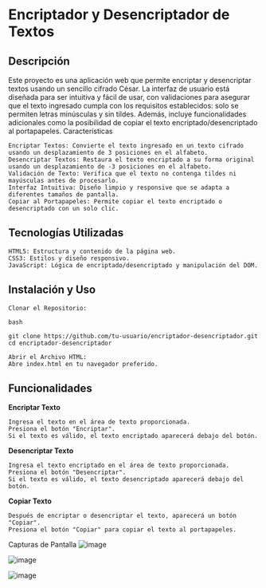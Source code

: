 <h1>Encriptador y Desencriptador de Textos</h1>

<h2>Descripción</h2>

Este proyecto es una aplicación web que permite encriptar y desencriptar textos usando un sencillo cifrado César. La interfaz de usuario está diseñada para ser intuitiva y fácil de usar, con validaciones para asegurar que el texto ingresado cumpla con los requisitos establecidos: solo se permiten letras minúsculas y sin tildes. Además, incluye funcionalidades adicionales como la posibilidad de copiar el texto encriptado/desencriptado al portapapeles.
Características

    Encriptar Textos: Convierte el texto ingresado en un texto cifrado usando un desplazamiento de 3 posiciones en el alfabeto.
    Desencriptar Textos: Restaura el texto encriptado a su forma original usando un desplazamiento de -3 posiciones en el alfabeto.
    Validación de Texto: Verifica que el texto no contenga tildes ni mayúsculas antes de procesarlo.
    Interfaz Intuitiva: Diseño limpio y responsive que se adapta a diferentes tamaños de pantalla.
    Copiar al Portapapeles: Permite copiar el texto encriptado o desencriptado con un solo clic.

<h2>Tecnologías Utilizadas</h2>

    HTML5: Estructura y contenido de la página web.
    CSS3: Estilos y diseño responsivo.
    JavaScript: Lógica de encriptado/desencriptado y manipulación del DOM.

<h2>Instalación y Uso</h2>

    Clonar el Repositorio:

    bash

    git clone https://github.com/tu-usuario/encriptador-desencriptador.git
    cd encriptador-desencriptador

    Abrir el Archivo HTML:
    Abre index.html en tu navegador preferido.

<h2>Funcionalidades</h2>
<b>Encriptar Texto</b>

    Ingresa el texto en el área de texto proporcionada.
    Presiona el botón "Encriptar".
    Si el texto es válido, el texto encriptado aparecerá debajo del botón.

<b>Desencriptar Texto</b>

    Ingresa el texto encriptado en el área de texto proporcionada.
    Presiona el botón "Desencriptar".
    Si el texto es válido, el texto desencriptado aparecerá debajo del botón.

<b>Copiar Texto</b>

    Después de encriptar o desencriptar el texto, aparecerá un botón "Copiar".
    Presiona el botón "Copiar" para copiar el texto al portapapeles.

Capturas de Pantalla
![image](https://github.com/Sebas5158R/Challenge-encriptador-texto-alura/assets/128869896/03daac19-9b57-4911-9973-d7b9a240a6dc)

![image](https://github.com/Sebas5158R/Challenge-encriptador-texto-alura/assets/128869896/6ffb1e24-ea95-4c02-81c7-3aecdafeee35)

![image](https://github.com/Sebas5158R/Challenge-encriptador-texto-alura/assets/128869896/c5a3b173-0451-4d31-be62-a986e339b625)
